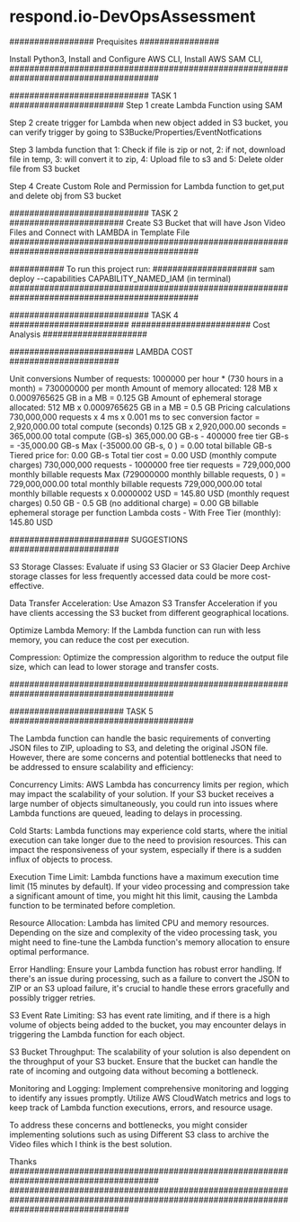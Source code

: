 # respond.io-DevOpsAssessment

################# Prequisites ################

Install Python3,
Install and Configure AWS CLI,
Install AWS SAM CLI,
######################################################################################

############################ TASK 1 #######################
Step 1
create Lambda Function using SAM

Step 2
create trigger for Lambda when new object added in S3 bucket, you can verify trigger by going to S3Bucke/Properties/EventNotfications

Step 3
lambda function that 1: Check if file is zip or not, 2: if not, download file in temp, 3: will convert it to zip, 4: Upload file to s3
and 5: Delete older file from S3 bucket

Step 4
Create Custom Role and Permission for Lambda function to get,put and delete obj from S3 bucket

############################ TASK 2 #######################
Create S3 Bucket that will have Json Video Files and Connect with LAMBDA in Template File
##############################################################################################

########### To run this project run: #####################
sam deploy --capabilities CAPABILITY_NAMED_IAM (in terminal)
##############################################################################################

############################ TASK 4 ########################
######################## Cost Analysis ##################### 

######################### LAMBDA COST ######################

Unit conversions
Number of requests: 1000000 per hour * (730 hours in a month) = 730000000 per month
Amount of memory allocated: 128 MB x 0.0009765625 GB in a MB = 0.125 GB
Amount of ephemeral storage allocated: 512 MB x 0.0009765625 GB in a MB = 0.5 GB
Pricing calculations
730,000,000 requests x 4 ms x 0.001 ms to sec conversion factor = 2,920,000.00 total compute (seconds)
0.125 GB x 2,920,000.00 seconds = 365,000.00 total compute (GB-s)
365,000.00 GB-s - 400000 free tier GB-s = -35,000.00 GB-s
Max (-35000.00 GB-s, 0 ) = 0.00 total billable GB-s
Tiered price for: 0.00 GB-s
Total tier cost = 0.00 USD (monthly compute charges)
730,000,000 requests - 1000000 free tier requests = 729,000,000 monthly billable requests
Max (729000000 monthly billable requests, 0 ) = 729,000,000.00 total monthly billable requests
729,000,000.00 total monthly billable requests x 0.0000002 USD = 145.80 USD (monthly request charges)
0.50 GB - 0.5 GB (no additional charge) = 0.00 GB billable ephemeral storage per function
Lambda costs - With Free Tier (monthly): 145.80 USD

######################## SUGGESTIONS ######################

S3 Storage Classes: Evaluate if using S3 Glacier or S3 Glacier Deep Archive storage classes for less frequently accessed data could be more cost-effective.

Data Transfer Acceleration: Use Amazon S3 Transfer Acceleration if you have clients accessing the S3 bucket from different geographical locations.

Optimize Lambda Memory: If the Lambda function can run with less memory, you can reduce the cost per execution.

Compression: Optimize the compression algorithm to reduce the output file size, which can lead to lower storage and transfer costs.

#########################################################################################

####################### TASK 5 #####################################

The Lambda function can handle the basic requirements of converting JSON files to ZIP, uploading to S3, and deleting the original JSON file. However, there are some concerns and potential bottlenecks that need to be addressed to ensure scalability and efficiency:

Concurrency Limits: AWS Lambda has concurrency limits per region, which may impact the scalability of your solution. If your S3 bucket receives a large number of objects simultaneously, you could run into issues where Lambda functions are queued, leading to delays in processing.

Cold Starts: Lambda functions may experience cold starts, where the initial execution can take longer due to the need to provision resources. This can impact the responsiveness of your system, especially if there is a sudden influx of objects to process.

Execution Time Limit: Lambda functions have a maximum execution time limit (15 minutes by default). If your video processing and compression take a significant amount of time, you might hit this limit, causing the Lambda function to be terminated before completion.

Resource Allocation: Lambda has limited CPU and memory resources. Depending on the size and complexity of the video processing task, you might need to fine-tune the Lambda function's memory allocation to ensure optimal performance.

Error Handling: Ensure your Lambda function has robust error handling. If there's an issue during processing, such as a failure to convert the JSON to ZIP or an S3 upload failure, it's crucial to handle these errors gracefully and possibly trigger retries.

S3 Event Rate Limiting: S3 has event rate limiting, and if there is a high volume of objects being added to the bucket, you may encounter delays in triggering the Lambda function for each object.

S3 Bucket Throughput: The scalability of your solution is also dependent on the throughput of your S3 bucket. Ensure that the bucket can handle the rate of incoming and outgoing data without becoming a bottleneck.

Monitoring and Logging: Implement comprehensive monitoring and logging to identify any issues promptly. Utilize AWS CloudWatch metrics and logs to keep track of Lambda function executions, errors, and resource usage.

To address these concerns and bottlenecks, you might consider implementing solutions such as using Different S3 class to archive the Video files which I think is the best solution.

Thanks
######################################################################################
########################################################################################################################################


